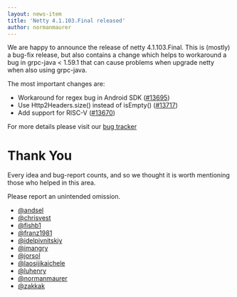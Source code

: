 ```yaml
---
layout: news-item
title: 'Netty 4.1.103.Final released'
author: normanmaurer
---
```


We are happy to announce the release of netty 4.1.103.Final. This is (mostly) a bug-fix release, but also contains a change which helps to workaround a bug in grpc-java < 1.59.1 that can cause problems when upgrade netty when also using grpc-java.


The most important changes are:

* Workaround for regex bug in Android SDK ([#13695](https://github.com/netty/netty/pull/13695)) 
* Use Http2Headers.size() instead of isEmpty() ([#13717](https://github.com/netty/netty/pull/13717)) 
* Add support for RISC-V ([#13670](https://github.com/netty/netty/pull/13670))

For more details please visit our [bug tracker](https://github.com/netty/netty/issues?q=milestone%3A4.1.103.Final+is%3Aclosed)

# Thank You

Every idea and bug-report counts, and so we thought it is worth mentioning those who helped in this area.

Please report an unintended omission.

* [@andsel](https://github.com/andsel)
* [@chrisvest](https://github.com/chrisvest)
* [@fishb1](https://github.com/fishb1)
* [@franz1981](https://github.com/franz1981)
* [@idelpivnitskiy](https://github.com/idelpivnitskiy)
* [@imangry](https://github.com/imangry)
* [@jorsol](https://github.com/jorsol)
* [@laosijikaichele](https://github.com/laosijikaichele)
* [@luhenry](https://github.com/luhenry)
* [@normanmaurer](https://github.com/normanmaurer)
* [@zakkak](https://github.com/zakkak)

 
